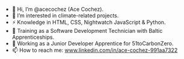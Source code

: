 - 👋 Hi, I’m @acecochez (Ace Cochez).
- 👀 I’m interested in climate-related projects.
- ⚡ Knowledge in HTML, CSS, Nightwatch JavaScript & Python.
- 🌱 Training as a Software Development Technician with Baltic Apprenticeships.
- 🌳 Working as a Junior Developer Apprentice for 51toCarbonZero.
- 📫 How to reach me: www.linkedin.com/in/ace-cochez-991aa7322

<!---
acecochez/acecochez is a ✨ special ✨ repository because its `README.md` (this file) appears on your GitHub profile.
You can click the Preview link to take a look at your changes.
--->
